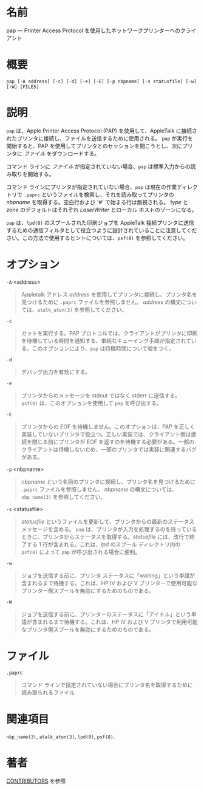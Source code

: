 # 名前

pap — Printer Access Protocol を使用したネットワークプリンターへのクライアント

# 概要

`pap [-A address] [-c] [-d] [-e] [-E] [-p nbpname] [-s statusfile] [-w] [-W]
[FILES]`

# 説明

`pap` は、Apple Printer Access Protocol (PAP) を使用して、AppleTalk
に接続されたプリンタに接続し、ファイルを送信するために使用される。 `pap` が実行を開始すると、PAP
を使用してプリンタとのセッションを開こうとし、次にプリンタに *ファイル* をダウンロードする。

コマンド ラインに *ファイル* が指定されていない場合、`pap` は標準入力からの読み取りを開始する。

コマンド ラインにプリンタが指定されていない場合、`pap` は現在の作業ディレクトリで `.paprc`
というファイルを検索し、それを読み取ってプリンタの *nbpname* を取得する。空白行および \`*\#*' で始まる行は無視される。 *type*
と *zone* のデフォルトはそれぞれ *LaserWriter* とローカル ホストのゾーンになる。

`pap` は、`lpd(8)` のスプールされた印刷ジョブを AppleTalk
接続プリンタに送信するための通信フィルタとして役立つように設計されていることに注意してください。この方法で使用するヒントについては、`psf(8)`
を参照してください。

# オプション

`-A` <address\>

> Appletalk アドレス *address*
を使用してプリンタに接続し、プリンタ名を見つけるために `.paprc`
ファイルを参照しません。 *address* の構文については、`atalk_aton(3)`
を参照してください。

`-c`

> カットを実行する。PAP
プロトコルでは、クライアントがプリンタに印刷を待機している時間を通知する、単純なキューイング手順が指定されている。このオプションにより、`pap`
は待機時間について嘘をつく。

`-d`

> デバッグ出力を有効にする。

`-e`

> プリンタからのメッセージを stdout ではなく stderr に送信する。
`psf(8)` は、このオプションを使用して `pap` を呼び出する。

`-E`

> プリンタからの EOF を待機しません。このオプションは、PAP
を正しく実装していないプリンタで役立つ。正しい実装では、クライアント側は接続を閉じる前にプリンタが
EOF
を返すのを待機する必要がある。一部のクライアントは待機しないため、一部のプリンタでは実装に関連するバグがある。

`-p` <nbpname\>

> *nbpname* という名前のプリンタに接続し、プリンタ名を見つけるために
`.paprc` ファイルを参照しません。 *nbpname*
の構文については、`nbp_name(3)` を参照してください。

`-s` <statusfile\>

> *statusfile* というファイルを更新して、プリンタからの最新のステータス
メッセージを含める。 `pap`
は、プリンタが入力を処理するのを待っているときに、プリンタからステータスを取得する。*statusfile*
には、改行で終了する 1 行が含まれる。これは、*lpd* のスプール
ディレクトリ内の `psf(8)` によって `pap` が呼び出される場合に便利。

`-w`

> ジョブを送信する前に、プリンタ
ステータスに「waiting」という単語が含まれるまで待機する。これは、HP IV
および V
プリンターで使用可能なプリンター側スプールを無効にするためのものである。

`-W`

> ジョブを送信する前に、プリンターのステータスに「アイドル」という単語が含まれるまで待機する。これは、HP
IV および V
プリンタで利用可能なプリンタ側スプールを無効にするためのものである。

# ファイル

`.paprc`

> コマンド
ラインで指定されていない場合にプリンタ名を取得するために読み取られるファイル

# 関連項目

`nbp_name(3)`, `atalk_aton(3)`, `lpd(8)`, `psf(8)`.

# 著者

[CONTRIBUTORS](https://netatalk.io/contributors) を参照
